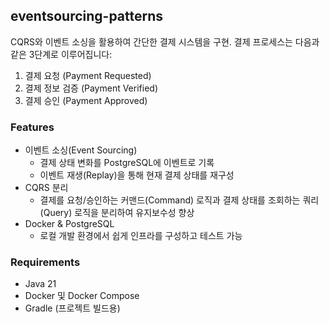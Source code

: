 ## eventsourcing-patterns
CQRS와 이벤트 소싱을 활용하여 간단한 결제 시스템을 구현.
결제 프로세스는 다음과 같은 3단계로 이루어집니다:

1. 결제 요청 (Payment Requested)
2. 결제 정보 검증 (Payment Verified)
3. 결제 승인 (Payment Approved)

### Features
- 이벤트 소싱(Event Sourcing)
  - 결제 상태 변화를 PostgreSQL에 이벤트로 기록
  - 이벤트 재생(Replay)을 통해 현재 결제 상태를 재구성
- CQRS 분리
  - 결제를 요청/승인하는 커맨드(Command) 로직과 결제 상태를 조회하는 쿼리(Query) 로직을 분리하여 유지보수성 향상
- Docker & PostgreSQL
  - 로컬 개발 환경에서 쉽게 인프라를 구성하고 테스트 가능

### Requirements
- Java 21
- Docker 및 Docker Compose
- Gradle (프로젝트 빌드용)
